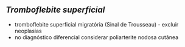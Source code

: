 ## ***Tromboflebite superficial***


- tromboflebite superficial migratória (Sinal de Trousseau) - excluir neoplasias  
- no diagnóstico diferencial considerar poliarterite nodosa cutânea

